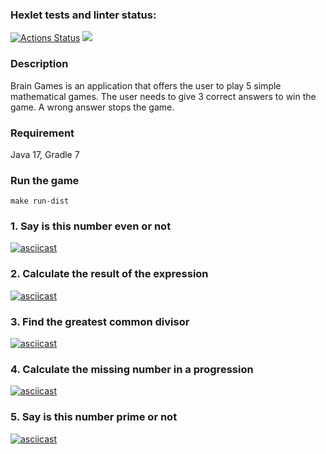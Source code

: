### Hexlet tests and linter status:
[![Actions Status](https://github.com/anasasiia/java-project-lvl1/workflows/hexlet-check/badge.svg)](https://github.com/anasasiia/java-project-lvl1/actions) <a href="https://codeclimate.com/github/anasasiia/java-project-lvl1/maintainability"><img src="https://api.codeclimate.com/v1/badges/9a49e4a4c21b202b615a/maintainability"/></a>

### Description
Brain Games is an application that offers the user to play 5 simple mathematical games. The user needs to give 3 correct answers to win the game. A wrong answer stops the game.

### Requirement
Java 17, Gradle 7

### Run the game
```
make run-dist
```

### 1. Say is this number even or not
[![asciicast](https://asciinema.org/a/516437.png)](https://asciinema.org/a/516437)

### 2. Calculate the result of the expression
[![asciicast](https://asciinema.org/a/516440.png)](https://asciinema.org/a/516440)

### 3. Find the greatest common divisor
[![asciicast](https://asciinema.org/a/516441.png)](https://asciinema.org/a/516441)

### 4. Calculate the missing number in a progression
[![asciicast](https://asciinema.org/a/516443.png)](https://asciinema.org/a/516443)

### 5. Say is this number prime or not
[![asciicast](https://asciinema.org/a/516444.png)](https://asciinema.org/a/516444)
